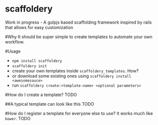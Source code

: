 scaffoldery
===========

Work in progress - A gulpjs based scaffolding framework inspired by rails that allows for easy customization

#Why
It should be super simple to create templates to automate your own workflow.

#Usage
- `npm install scaffoldery`
- `scaffoldery init`
- create your own templates inside `scaffoldery_templates`. How?
- or download some existing ones using `scaffoldery install <awesomesauce>`
- run `scaffoldery create:<template-name> <optional parameters>`

#How do I create a template?
TODO

##A typical template can look like this
TODO

#How do I register a template for everyone else to use?
It works much like `bower`.
TODO
